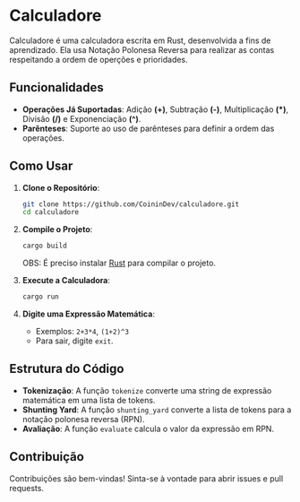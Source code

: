 # Calculadore
Calculadore é uma calculadora escrita em Rust, desenvolvida a fins de aprendizado. 
Ela usa Notação Polonesa Reversa para realizar as contas respeitando a ordem de operções e prioridades.

## Funcionalidades

- **Operações Já Suportadas**: Adição **(+)**, Subtração **(-)**, Multiplicação **(*)**, Divisão **(/)** e Exponenciação **(^)**.
- **Parênteses**: Suporte ao uso de parênteses para definir a ordem das operações.

## Como Usar

1. **Clone o Repositório**:
    ```bash
    git clone https://github.com/CoininDev/calculadore.git
    cd calculadore
    ```

2. **Compile o Projeto**:
    ```bash
    cargo build
    ```
    OBS: É preciso instalar [Rust](https://www.rust-lang.org/) para compilar o projeto.

4. **Execute a Calculadora**:
    ```bash
    cargo run
    ```

5. **Digite uma Expressão Matemática**:
    - Exemplos: `2+3*4`, `(1+2)^3`
    - Para sair, digite `exit`.

## Estrutura do Código

- **Tokenização**: A função `tokenize` converte uma string de expressão matemática em uma lista de tokens.
- **Shunting Yard**: A função `shunting_yard` converte a lista de tokens para a notação polonesa reversa (RPN).
- **Avaliação**: A função `evaluate` calcula o valor da expressão em RPN.

## Contribuição

Contribuições são bem-vindas! Sinta-se à vontade para abrir issues e pull requests.
